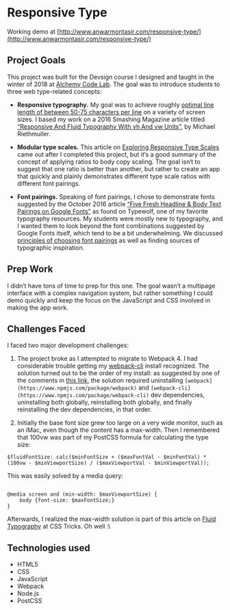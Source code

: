 # Responsive Type

Working demo at [http://www.anwarmontasir.com/responsive-type/](http://www.anwarmontasir.com/responsive-type/)

## Project Goals

This project was built for the Devsign course I designed and taught in the winter of 2018 at [Alchemy Code Lab](https://www.alchemycodelab.com/). The goal was to introduce students to three web type-related concepts:

* **Responsive typography.** My goal was to achieve roughly [optimal line length of between 50-75 characters per line](https://baymard.com/blog/line-length-readability) on a variety of screen sizes. I based my work on a 2016 Smashing Magazine article titled [“Responsive And Fluid Typography With vh And vw Units”](https://www.smashingmagazine.com/2016/05/fluid-typography/), by Michael Riethmuller.

* **Modular type scales.** This article on [Exploring Responsive Type Scales](https://medium.com/sketch-app-sources/exploring-responsive-type-scales-cf1da541be54) came out after I completed this project, but it‘s a good summary of the concept of applying ratios to body copy scaling. The goal isn‘t to suggest that one ratio is better than another, but rather to create an app that quickly and plainly demonstrates different type scale ratios with different font pairings.

* **Font pairings.** Speaking of font pairings, I chose to demonstrate fonts suggested by the October 2016 article [“Five Fresh Headline & Body Text Pairings on Google Fonts”](https://www.typewolf.com/blog/google-fonts-combinations) as found on Typewolf, one of my favorite typography resources. My students were mostly new to typography, and I wanted them to look beyond the font combinations suggested by Google Fonts itself, which tend to be a bit underwhelming. We discussed [principles of choosing font pairings](https://www.canva.com/learn/combining-fonts-10-must-know-tips-from-a-designer/) as well as finding sources of typographic inspiration.

## Prep Work

I didn’t have tons of time to prep for this one. The goal wasn’t a multipage interface with a complex navigation system, but rather something I could demo quickly and keep the focus on the JavaScript and CSS involved in making the app work.

## Challenges Faced

I faced two major development challenges:

1. The project broke as I attempted to migrate to Webpack 4. I had considerable trouble getting my [webpack-cli](https://www.npmjs.com/package/webpack-cli) install recognized. The solution turned out to be the order of my install: as suggested by one of the comments in [this link](https://github.com/webpack/webpack/issues/7197), the solution required uninstalling `[webpack](https://www.npmjs.com/package/webpack)` and `[webpack-cli](https://www.npmjs.com/package/webpack-cli)` dev dependencies, uninstalling both globally, reinstalling both globally, and finally reinstalling the dev dependencies, in that order.

2. Initially the base font size grew too large on a very wide monitor, such as an iMac, even though the content has a max-width. Then I remembered that 100vw was part of my PostCSS formula for calculating the type size:

```
$fluidFontSize: calc($minFontSize + ($maxFontVal - $minFontVal) * (100vw - $minViewportSize) / ($maxViewportVal - $minViewportVal));
```

This was easily solved by a media query:

```

@media screen and (min-width: $maxViewportSize) {
    body {font-size: $maxFontSize;}
}
```
Afterwards, I realized the max-width solution is part of this article on [Fluid Typography](https://css-tricks.com/snippets/css/fluid-typography/) at CSS Tricks. Oh well :\

## Technologies used

* HTML5
* CSS
* JavaScript
* Webpack
* Node.js
* PostCSS
